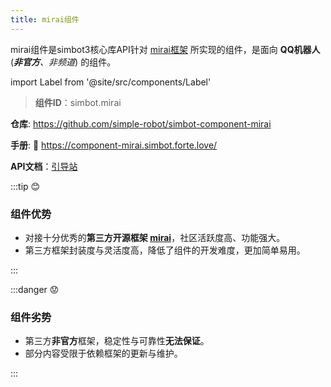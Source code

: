 ```yaml
---
title: mirai组件
---
```


mirai组件是simbot3核心库API针对 [mirai框架](https://github.com/mamoe/mirai) 所实现的组件，是面向 **QQ机器人** (_**非官方**、非频道_) 的组件。

import Label from '@site/src/components/Label'

> **组件ID**：<Label>simbot.mirai</Label>

**仓库**: <a class="bi-github" href="https://github.com/simple-robot/simbot-component-mirai"> https://github.com/simple-robot/simbot-component-mirai</a>

**手册**: 📖 <https://component-mirai.simbot.forte.love/>

**API文档**：[引导站](https://docs.simbot.forte.love/)

:::tip 😊

### 组件优势

- 对接十分优秀的**第三方开源框架 [mirai](https://github.com/mamoe/mirai)**，社区活跃度高、功能强大。
- 第三方框架封装度与灵活度高，降低了组件的开发难度，更加简单易用。

:::

:::danger 😟

### 组件劣势

- 第三方**非官方**框架，稳定性与可靠性**无法保证**。
- 部分内容受限于依赖框架的更新与维护。

:::
